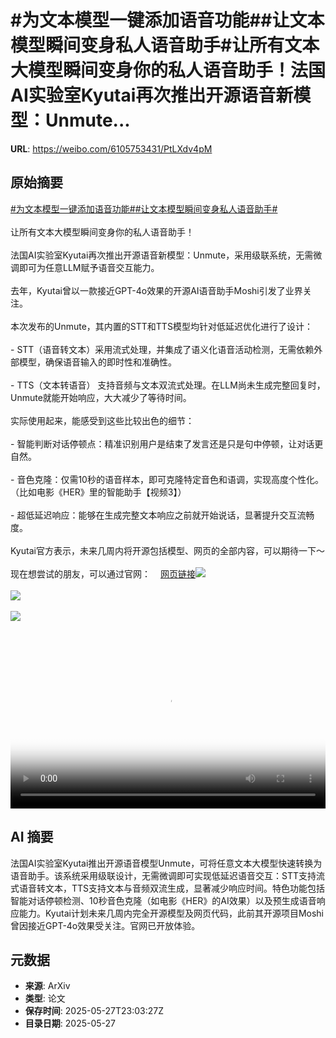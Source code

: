 # #为文本模型一键添加语音功能##让文本模型瞬间变身私人语音助手#让所有文本大模型瞬间变身你的私人语音助手！法国AI实验室Kyutai再次推出开源语音新模型：Unmute...

**URL**: https://weibo.com/6105753431/PtLXdv4pM

## 原始摘要

<a href="https://m.weibo.cn/search?containerid=231522type%3D1%26t%3D10%26q%3D%23%E4%B8%BA%E6%96%87%E6%9C%AC%E6%A8%A1%E5%9E%8B%E4%B8%80%E9%94%AE%E6%B7%BB%E5%8A%A0%E8%AF%AD%E9%9F%B3%E5%8A%9F%E8%83%BD%23&amp;extparam=%23%E4%B8%BA%E6%96%87%E6%9C%AC%E6%A8%A1%E5%9E%8B%E4%B8%80%E9%94%AE%E6%B7%BB%E5%8A%A0%E8%AF%AD%E9%9F%B3%E5%8A%9F%E8%83%BD%23" data-hide=""><span class="surl-text">#为文本模型一键添加语音功能#</span></a><a href="https://m.weibo.cn/search?containerid=231522type%3D1%26t%3D10%26q%3D%23%E8%AE%A9%E6%96%87%E6%9C%AC%E6%A8%A1%E5%9E%8B%E7%9E%AC%E9%97%B4%E5%8F%98%E8%BA%AB%E7%A7%81%E4%BA%BA%E8%AF%AD%E9%9F%B3%E5%8A%A9%E6%89%8B%23&amp;extparam=%23%E8%AE%A9%E6%96%87%E6%9C%AC%E6%A8%A1%E5%9E%8B%E7%9E%AC%E9%97%B4%E5%8F%98%E8%BA%AB%E7%A7%81%E4%BA%BA%E8%AF%AD%E9%9F%B3%E5%8A%A9%E6%89%8B%23" data-hide=""><span class="surl-text">#让文本模型瞬间变身私人语音助手#</span></a><br><br>让所有文本大模型瞬间变身你的私人语音助手！<br><br>法国AI实验室Kyutai再次推出开源语音新模型：Unmute，采用级联系统，无需微调即可为任意LLM赋予语音交互能力。<br><br>去年，Kyutai曾以一款接近GPT-4o效果的开源AI语音助手Moshi引发了业界关注。<br><br>本次发布的Unmute，其内置的STT和TTS模型均针对低延迟优化进行了设计：<br><br>- STT（语音转文本）采用流式处理，并集成了语义化语音活动检测，无需依赖外部模型，确保语音输入的即时性和准确性。<br><br>- TTS（文本转语音） 支持音频与文本双流式处理。在LLM尚未生成完整回复时，Unmute就能开始响应，大大减少了等待时间。<br><br>实际使用起来，能感受到这些比较出色的细节：<br><br>- 智能判断对话停顿点：精准识别用户是结束了发言还是只是句中停顿，让对话更自然。<br><br>- 音色克隆：仅需10秒的语音样本，即可克隆特定音色和语调，实现高度个性化。（比如电影《HER》里的智能助手【视频3】）<br><br>- 超低延迟响应：能够在生成完整文本响应之前就开始说话，显著提升交互流畅度。<br><br>Kyutai官方表示，未来几周内将开源包括模型、网页的全部内容，可以期待一下～<br><br>现在想尝试的朋友，可以通过官网：<a href="https://weibo.cn/sinaurl?u=https%3A%2F%2Funmute.sh%2F" data-hide=""><span class="url-icon"><img style="width: 1rem;height: 1rem" src="https://h5.sinaimg.cn/upload/2015/09/25/3/timeline_card_small_web_default.png" referrerpolicy="no-referrer"></span><span class="surl-text">网页链接</span></a><img style="" src="https://tvax1.sinaimg.cn/large/006Fd7o3gy1i1u5g1fq0aj33gc1qmqi3.jpg" referrerpolicy="no-referrer"><br><br><img style="" src="https://tvax2.sinaimg.cn/large/006Fd7o3ly1i1u5h2cp81j30zk0k0dgh.jpg" referrerpolicy="no-referrer"><br><br><img style="" src="https://tvax1.sinaimg.cn/large/006Fd7o3ly1i1u5h10nuij30zk0k0myf.jpg" referrerpolicy="no-referrer"><br><br><br clear="both"><div style="clear: both"></div><video controls="controls" poster="https://tvax1.sinaimg.cn/orj480/006Fd7o3ly1i1u5h1gkhdj30zk0k0dgh.jpg" style="width: 100%"><source src="https://f.video.weibocdn.com/o0/KOqynwW7lx08ozCRZd3201041200l4oi0E010.mp4?label=mp4_720p&amp;template=1280x720.25.0&amp;ori=0&amp;ps=1CwnkDw1GXwCQx&amp;Expires=1748390542&amp;ssig=yqQeb0V5Ge&amp;KID=unistore,video"><source src="https://f.video.weibocdn.com/o0/2WOXPSnylx08ozCRBPy001041200aALo0E010.mp4?label=mp4_hd&amp;template=852x480.25.0&amp;ori=0&amp;ps=1CwnkDw1GXwCQx&amp;Expires=1748390542&amp;ssig=dGd3afDBua&amp;KID=unistore,video"><source src="https://f.video.weibocdn.com/o0/AuPZ4Pr4lx08ozCQUPnq010412006S6Q0E010.mp4?label=mp4_ld&amp;template=640x360.25.0&amp;ori=0&amp;ps=1CwnkDw1GXwCQx&amp;Expires=1748390542&amp;ssig=i6Wqy5q8uQ&amp;KID=unistore,video"><p>视频无法显示，请前往<a href="https://video.weibo.com/show?fid=1034%3A5170958101840001" target="_blank" rel="noopener noreferrer">微博视频</a>观看。</p></video>

## AI 摘要

法国AI实验室Kyutai推出开源语音模型Unmute，可将任意文本大模型快速转换为语音助手。该系统采用级联设计，无需微调即可实现低延迟语音交互：STT支持流式语音转文本，TTS支持文本与音频双流生成，显著减少响应时间。特色功能包括智能对话停顿检测、10秒音色克隆（如电影《HER》的AI效果）以及预生成语音响应能力。Kyutai计划未来几周内完全开源模型及网页代码，此前其开源项目Moshi曾因接近GPT-4o效果受关注。官网已开放体验。

## 元数据

- **来源**: ArXiv
- **类型**: 论文
- **保存时间**: 2025-05-27T23:03:27Z
- **目录日期**: 2025-05-27
